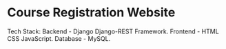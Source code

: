 # Course Registration Website 

Tech Stack:
Backend - Django    Django-REST Framework.
Frontend - HTML     CSS     JavaScript.
Database - MySQL.




